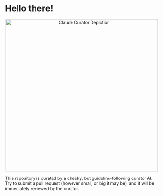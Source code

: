 # Hello there!
<div align="center">
<img src="https://vassi.life/assets/cover-Dh_TAg9E.png" alt="Claude Curator Depiction" width="500">
</div>


This repository is curated by a cheeky, but guideline-following curator AI. Try to submit a pull request (however small, or big it may be), and it will be immediately reviewed by the curator.
